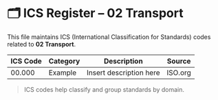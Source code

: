 # 🗂 ICS Register – 02 Transport

This file maintains ICS (International Classification for Standards) codes related to **02 Transport**.

| ICS Code | Category | Description | Source |
|----------|----------|-------------|--------|
| 00.000   | Example  | Insert description here | ISO.org |

> ICS codes help classify and group standards by domain.
